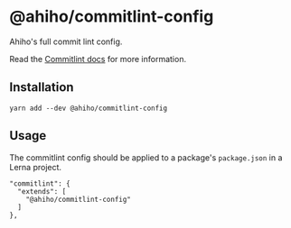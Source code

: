 # @ahiho/commitlint-config

Ahiho's full commit lint config.

Read the [Commitlint docs](https://github.com/conventional-changelog/commitlint) for more information.

## Installation

```shell
yarn add --dev @ahiho/commitlint-config
```

## Usage

The commitlint config should be applied to a package's `package.json` in a Lerna project.

```text
"commitlint": {
  "extends": [
    "@ahiho/commitlint-config"
  ]
},
```
